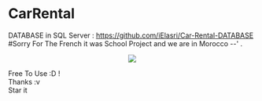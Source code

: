 # CarRental

DATABASE in SQL Server : https://github.com/iElasri/Car-Rental-DATABASE
#Sorry For The French it was School Project and we are in Morocco --'  .
<p align="center">
  <img src="http://i.imgur.com/Sv8LFda.png" />
</p>


Free To Use :D ! 
<br>Thanks :v
<br>Star it

